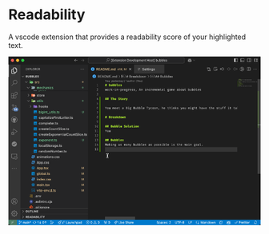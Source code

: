 # Readability
A vscode extension that provides a readability score of your highlighted text.

![Readability Demo](./readability.gif)
